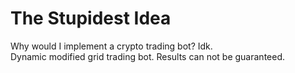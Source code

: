# The Stupidest Idea
Why would I implement a crypto trading bot? Idk. \
Dynamic modified grid trading bot. Results can not be guaranteed.